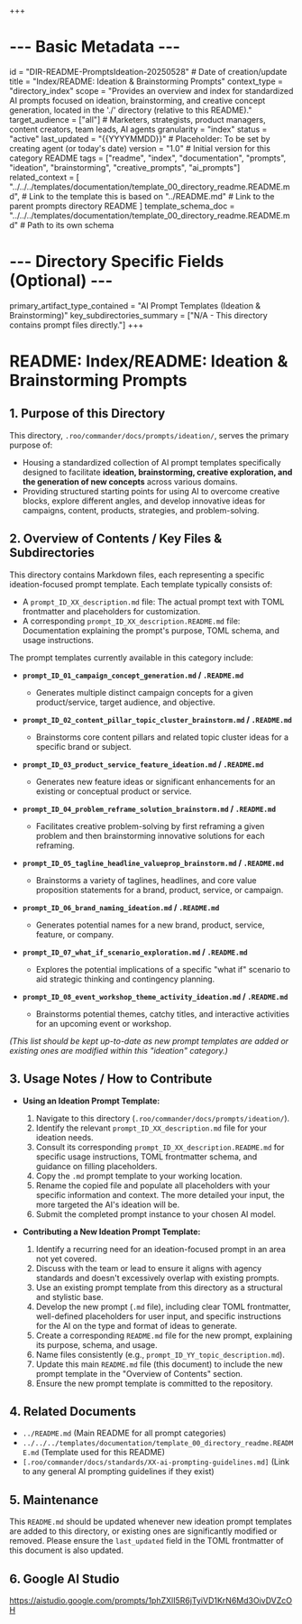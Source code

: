 +++
# --- Basic Metadata ---
id = "DIR-README-PromptsIdeation-20250528" # Date of creation/update
title = "Index/README: Ideation & Brainstorming Prompts"
context_type = "directory_index"
scope = "Provides an overview and index for standardized AI prompts focused on ideation, brainstorming, and creative concept generation, located in the './' directory (relative to this README)."
target_audience = ["all"] # Marketers, strategists, product managers, content creators, team leads, AI agents
granularity = "index"
status = "active"
last_updated = "{{YYYYMMDD}}" # Placeholder: To be set by creating agent (or today's date)
version = "1.0" # Initial version for this category README
tags = ["readme", "index", "documentation", "prompts", "ideation", "brainstorming", "creative_prompts", "ai_prompts"]
related_context = [
    "../../../templates/documentation/template_00_directory_readme.README.md", # Link to the template this is based on
    "../README.md" # Link to the parent prompts directory README
]
template_schema_doc = "../../../templates/documentation/template_00_directory_readme.README.md" # Path to its own schema
# --- Directory Specific Fields (Optional) ---
primary_artifact_type_contained = "AI Prompt Templates (Ideation & Brainstorming)"
key_subdirectories_summary = ["N/A - This directory contains prompt files directly."]
+++

# README: Index/README: Ideation & Brainstorming Prompts

## 1. Purpose of this Directory

This directory, `.roo/commander/docs/prompts/ideation/`, serves the primary purpose of:
*   Housing a standardized collection of AI prompt templates specifically designed to facilitate **ideation, brainstorming, creative exploration, and the generation of new concepts** across various domains.
*   Providing structured starting points for using AI to overcome creative blocks, explore different angles, and develop innovative ideas for campaigns, content, products, strategies, and problem-solving.

## 2. Overview of Contents / Key Files & Subdirectories

This directory contains Markdown files, each representing a specific ideation-focused prompt template. Each template typically consists of:
*   A `prompt_ID_XX_description.md` file: The actual prompt text with TOML frontmatter and placeholders for customization.
*   A corresponding `prompt_ID_XX_description.README.md` file: Documentation explaining the prompt's purpose, TOML schema, and usage instructions.

The prompt templates currently available in this category include:

*   **`prompt_ID_01_campaign_concept_generation.md` / `.README.md`**
    *   Generates multiple distinct campaign concepts for a given product/service, target audience, and objective.

*   **`prompt_ID_02_content_pillar_topic_cluster_brainstorm.md` / `.README.md`**
    *   Brainstorms core content pillars and related topic cluster ideas for a specific brand or subject.

*   **`prompt_ID_03_product_service_feature_ideation.md` / `.README.md`**
    *   Generates new feature ideas or significant enhancements for an existing or conceptual product or service.

*   **`prompt_ID_04_problem_reframe_solution_brainstorm.md` / `.README.md`**
    *   Facilitates creative problem-solving by first reframing a given problem and then brainstorming innovative solutions for each reframing.

*   **`prompt_ID_05_tagline_headline_valueprop_brainstorm.md` / `.README.md`**
    *   Brainstorms a variety of taglines, headlines, and core value proposition statements for a brand, product, service, or campaign.

*   **`prompt_ID_06_brand_naming_ideation.md` / `.README.md`**
    *   Generates potential names for a new brand, product, service, feature, or company.

*   **`prompt_ID_07_what_if_scenario_exploration.md` / `.README.md`**
    *   Explores the potential implications of a specific "what if" scenario to aid strategic thinking and contingency planning.

*   **`prompt_ID_08_event_workshop_theme_activity_ideation.md` / `.README.md`**
    *   Brainstorms potential themes, catchy titles, and interactive activities for an upcoming event or workshop.

*(This list should be kept up-to-date as new prompt templates are added or existing ones are modified within this "ideation" category.)*

## 3. Usage Notes / How to Contribute

*   **Using an Ideation Prompt Template:**
    1.  Navigate to this directory (`.roo/commander/docs/prompts/ideation/`).
    2.  Identify the relevant `prompt_ID_XX_description.md` file for your ideation needs.
    3.  Consult its corresponding `prompt_ID_XX_description.README.md` for specific usage instructions, TOML frontmatter schema, and guidance on filling placeholders.
    4.  Copy the `.md` prompt template to your working location.
    5.  Rename the copied file and populate all placeholders with your specific information and context. The more detailed your input, the more targeted the AI's ideation will be.
    6.  Submit the completed prompt instance to your chosen AI model.

*   **Contributing a New Ideation Prompt Template:**
    1.  Identify a recurring need for an ideation-focused prompt in an area not yet covered.
    2.  Discuss with the team or lead to ensure it aligns with agency standards and doesn't excessively overlap with existing prompts.
    3.  Use an existing prompt template from this directory as a structural and stylistic base.
    4.  Develop the new prompt (`.md` file), including clear TOML frontmatter, well-defined placeholders for user input, and specific instructions for the AI on the type and format of ideas to generate.
    5.  Create a corresponding `README.md` file for the new prompt, explaining its purpose, schema, and usage.
    6.  Name files consistently (e.g., `prompt_ID_YY_topic_description.md`).
    7.  Update this main `README.md` file (this document) to include the new prompt template in the "Overview of Contents" section.
    8.  Ensure the new prompt template is committed to the repository.

## 4. Related Documents

*   `../README.md` (Main README for all prompt categories)
*   `../../../templates/documentation/template_00_directory_readme.README.md` (Template used for this README)
*   `[.roo/commander/docs/standards/XX-ai-prompting-guidelines.md]` (Link to any general AI prompting guidelines if they exist)

## 5. Maintenance

This `README.md` should be updated whenever new ideation prompt templates are added to this directory, or existing ones are significantly modified or removed. Please ensure the `last_updated` field in the TOML frontmatter of this document is also updated.

## 6. Google AI Studio
https://aistudio.google.com/prompts/1phZXlI5R6jTyiVD1KrN6Md3OivDVZcOH